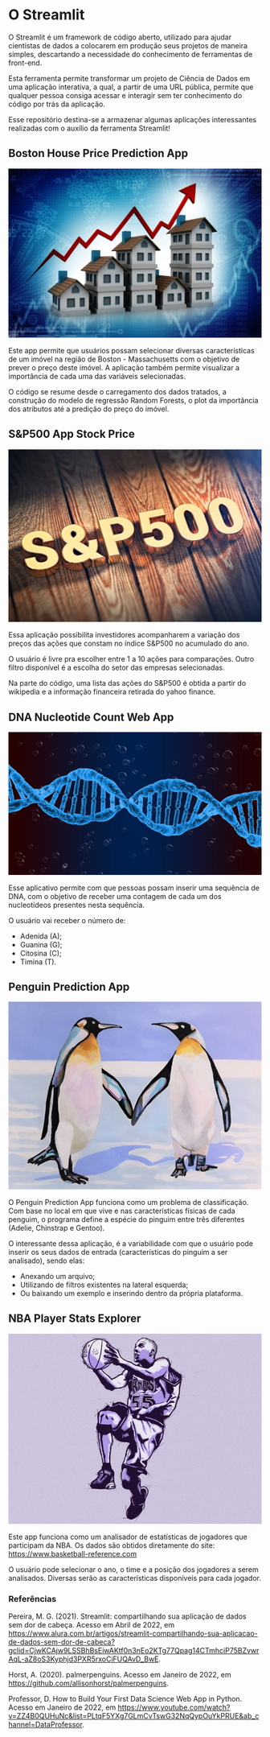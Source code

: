 # O Streamlit

O Streamlit é um framework de código aberto, utilizado para ajudar cientistas de dados a colocarem em produção seus projetos de maneira simples, descartando a necessidade do conhecimento de ferramentas de front-end.

Esta ferramenta permite transformar um projeto de Ciência de Dados em uma aplicação interativa, a qual, a partir de uma URL pública, permite que qualquer pessoa consiga acessar e interagir sem ter conhecimento do código por trás da aplicação.

Esse repositório destina-se a armazenar algumas aplicações interessantes realizadas com o auxílio da ferramenta Streamlit!

## Boston House Price Prediction App

![alt text](https://github.com/willianmenegatt/Projetos_Streamlit/blob/main/Regression_Boston/boston_image.jpeg)

Este app permite que usuários possam selecionar diversas características de um imóvel na região de Boston - Massachusetts com o objetivo de prever o preço deste imóvel. A aplicação também permite visualizar a importância de cada uma das variáveis selecionadas. 

O código se resume desde o carregamento dos dados tratados, a construção do modelo de regressão Random Forests, o plot da importância dos atributos até a predição do preço do imóvel.

## S&P500 App Stock Price

![alt text](https://github.com/willianmenegatt/Projetos_Streamlit/blob/main/sEp500/sp-500.jpg?raw=true)

Essa aplicação possibilita investidores acompanharem a variação dos preços das ações que constam no índice S&P500 no acumulado do ano.

O usuário é livre pra escolher entre 1 a 10 ações para comparações. Outro filtro disponível é a escolha do setor das empresas selecionadas.

Na parte do código, uma lista das ações do S&P500 é obtida a partir do wikipedia e a informação financeira retirada do yahoo finance.

## DNA Nucleotide Count Web App

![alt text](https://github.com/willianmenegatt/Projetos_Streamlit/blob/main/DNA_Count/dna_count.jpg?raw=true)

Esse aplicativo permite com que pessoas possam inserir uma sequência de DNA, com o objetivo de receber uma contagem de cada um dos nucleotídeos presentes nesta sequência.

O usuário vai receber o número de:
- Adenida (A);
- Guanina (G);
- Citosina (C);
- Timina (T).


## Penguin Prediction App

![alt text](https://github.com/willianmenegatt/Projetos_Streamlit/blob/main/Penguin_predict/penguins.jpg?raw=true)

O Penguin Prediction App funciona como um problema de classificação. Com base no local em que vive e nas características físicas de cada penguim, o programa define a espécie do pinguim entre três diferentes (Adelie, Chinstrap e Gentoo).

O interessante dessa aplicação, é a variabilidade com que o usuário pode inserir os seus dados de entrada (características do pinguim a ser analisado), sendo elas:
- Anexando um arquivo;
- Utilizando de filtros existentes na lateral esquerda;
- Ou baixando um exemplo e inserindo dentro da própria plataforma.


## NBA Player Stats Explorer

![alt text](https://raw.githubusercontent.com/willianmenegatt/Projetos_Streamlit/main/NBA_Players/nba.webp)

Este app funciona como um analisador de estatísticas de jogadores que participam da NBA. Os dados são obtidos diretamente do site: https://www.basketball-reference.com

O usuário pode selecionar o ano, o time e a posição dos jogadores a serem analisados. Diversas serão as características disponíveis para cada jogador.




### Referências

Pereira, M. G. (2021). Streamlit: compartilhando sua aplicação de dados sem dor de cabeça. Acesso em Abril de 2022, em https://www.alura.com.br/artigos/streamlit-compartilhando-sua-aplicacao-de-dados-sem-dor-de-cabeca?gclid=CjwKCAjw9LSSBhBsEiwAKtf0n3nEo2KTg77Qpag14CTmhciP75BZvwrAqL-aZ8oS3Kyphjd3PXR5rxoCiFUQAvD_BwE.

Horst, A. (2020). palmerpenguins. Acesso em Janeiro de 2022, em https://github.com/allisonhorst/palmerpenguins.

Professor, D. How to Build Your First Data Science Web App in Python. Acesso em Janeiro de 2022, em https://www.youtube.com/watch?v=ZZ4B0QUHuNc&list=PLtqF5YXg7GLmCvTswG32NqQypOuYkPRUE&ab_channel=DataProfessor.
